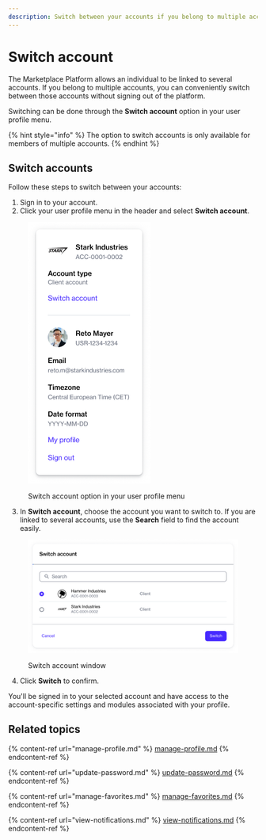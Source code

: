 ```yaml
---
description: Switch between your accounts if you belong to multiple accounts.
---
```


# Switch account

The Marketplace Platform allows an individual to be linked to several accounts. If you belong to multiple accounts, you can conveniently switch between those accounts without signing out of the platform.

Switching can be done through the **Switch account** option in your user profile menu.

{% hint style="info" %}
The option to switch accounts is only available for members of multiple accounts.
{% endhint %}

## Switch accounts

Follow these steps to switch between your accounts:

1. Sign in to your account.&#x20;
2. Click your user profile menu in the header and select **Switch account**.&#x20;

<figure><img src="../../../.gitbook/assets/image (306).png" alt="" width="247"><figcaption><p>Switch account option in your user profile menu</p></figcaption></figure>

3. In **Switch account**, choose the account you want to switch to. If you are linked to several accounts, use the **Search** field to find the account easily.&#x20;

<figure><img src="../../../.gitbook/assets/image (307).png" alt="" width="563"><figcaption><p>Switch account window</p></figcaption></figure>

4. Click **Switch** to confirm.&#x20;

You'll be signed in to your selected account and have access to the account-specific settings and modules associated with your profile.&#x20;

## Related topics

{% content-ref url="manage-profile.md" %}
[manage-profile.md](manage-profile.md)
{% endcontent-ref %}

{% content-ref url="update-password.md" %}
[update-password.md](update-password.md)
{% endcontent-ref %}

{% content-ref url="manage-favorites.md" %}
[manage-favorites.md](manage-favorites.md)
{% endcontent-ref %}

{% content-ref url="view-notifications.md" %}
[view-notifications.md](view-notifications.md)
{% endcontent-ref %}

